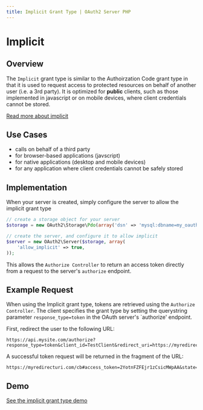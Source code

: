 ```yaml
---
title: Implicit Grant Type | OAuth2 Server PHP
---
```


# Implicit

## Overview

The `Implicit` grant type is similar to the Authoirzation Code
grant type in that it is used to request access to protected
resources on behalf of another user (i.e. a 3rd party). It is
optimized for **public** clients, such as those implemented in
javascript or on mobile devices, where client credentials cannot
be stored.

[Read more about implicit](http://tools.ietf.org/html/rfc6749#section-4.2)

## Use Cases

  * calls on behalf of a third party
  * for browser-based applications (javscript)
  * for native applications (desktop and mobile devices)
  * for any application where client credentials cannot be safely stored

## Implementation

When your server is created, simply configure the server to allow the implicit
grant type

```php
// create a storage object for your server
$storage = new OAuth2\Storage\Pdo(array('dsn' => 'mysql:dbname=my_oauth2_db;host=localhost', 'username' => 'root', 'password' => ''));

// create the server, and configure it to allow implicit
$server = new OAuth2\Server($storage, array(
    'allow_implicit' => true,
));
```

This allows the `Authorize Controller` to return an access token directly from
a request to the server's `authorize` endpoint.

## Example Request

When using the Implicit grant type, tokens are retrieved using the
`Authorize Controller`. The client specifies the grant type by setting
the querystring parameter `response_type=token` in the OAuth server's
`authorize' endpoint.

First, redirect the user to the following URL:

```text
https://api.mysite.com/authorize?response_type=token&client_id=TestClient&redirect_uri=https://myredirecturi.com/cb
```

A successful token request will be returned in the fragment of the URL:

```text
https://myredirecturi.com/cb#access_token=2YotnFZFEjr1zCsicMWpAA&state=xyz&token_type=bearer&expires_in=3600
```

## Demo

[See the implicit grant type demo](http://brentertainment.com/oauth2/)

